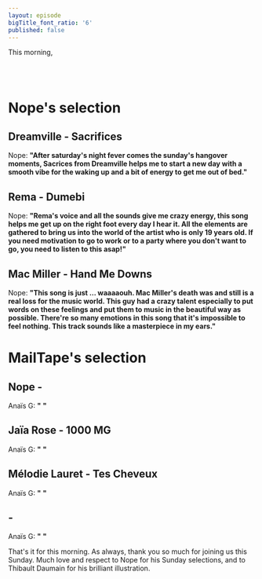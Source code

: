 ```yaml
---
layout: episode
bigTitle_font_ratio: '6'
published: false
---
```

<p id="introduction">This morning, 
  
<br><br>

</p>


# Nope's selection

## Dreamville - Sacrifices
Nope: **"**After saturday's night fever comes the sunday's hangover moments, Sacrices from Dreamville helps me to start a new day with a smooth vibe for the waking up and a bit of energy to get me out of bed.**"**

## Rema - Dumebi
Nope: **"**Rema's voice and all the sounds give me crazy energy, this song helps me get up on the right foot every day I hear it. All the elements are gathered to bring us into the world of the artist who is only 19 years old. If you need motivation to go to work or to a party where you don't want to go, you need to listen to this asap!**"**

## Mac Miller - Hand Me Downs
Nope: **"**This song is just ... waaaaouh. Mac Miller's death was and still is a real loss for the music world. This guy had a crazy talent especially to put words on these feelings and put them to music in the beautiful way as possible. There're so many emotions in this song that it's impossible to feel nothing. This track sounds like a masterpiece in my ears.**"**


# MailTape's selection

## Nope - 
Anaïs G: **"** **"**

## Jaïa Rose - 1000 MG
Anaïs G: **"** **"**

## Mélodie Lauret - Tes Cheveux
Anaïs G: **"** **"**

## - 
Anaïs G: **"** **"**


<p id="outroduction">That's it for this morning. As always, thank you so much for joining us this Sunday. Much love and respect to Nope for his Sunday selections, and to Thibault Daumain for his brilliant illustration.</p>



